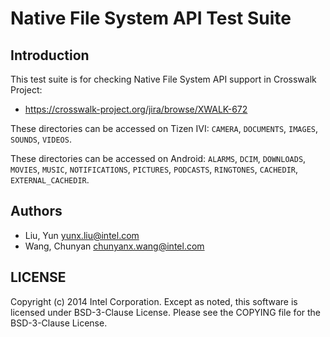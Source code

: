 # Native File System API Test Suite

## Introduction

This test suite is for checking Native File System API support in Crosswalk
Project:
* https://crosswalk-project.org/jira/browse/XWALK-672

These directories can be accessed on Tizen IVI:
`CAMERA`, `DOCUMENTS`, `IMAGES`, `SOUNDS`, `VIDEOS`.

These directories can be accessed on Android:
`ALARMS`, `DCIM`, `DOWNLOADS`, `MOVIES`, `MUSIC`, `NOTIFICATIONS`, `PICTURES`,
`PODCASTS`, `RINGTONES`, `CACHEDIR`, `EXTERNAL_CACHEDIR`.

## Authors

* Liu, Yun <yunx.liu@intel.com>
* Wang, Chunyan <chunyanx.wang@intel.com>

## LICENSE

Copyright (c) 2014 Intel Corporation.
Except as noted, this software is licensed under BSD-3-Clause License.
Please see the COPYING file for the BSD-3-Clause License.
